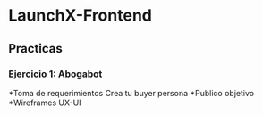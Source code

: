 # LaunchX-Frontend

## Practicas

### Ejercicio 1: Abogabot
  *Toma de requerimientos
    Crea tu buyer persona
  *Publico objetivo
  *Wireframes UX-UI

